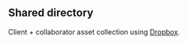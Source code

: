 Shared directory
----------------

Client + collaborator asset collection using [Dropbox](http://db.tt/IpYXKK4).
